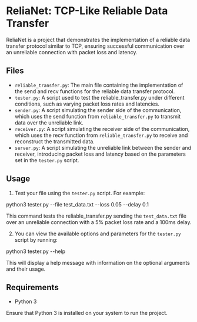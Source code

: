 # ReliaNet: TCP-Like Reliable Data Transfer

ReliaNet is a project that demonstrates the implementation of a reliable data transfer protocol similar to TCP, ensuring successful communication over an unreliable connection with packet loss and latency.

## Files

- `reliable_transfer.py`: The main file containing the implementation of the send and recv functions for the reliable data transfer protocol.
- `tester.py`: A script used to test the reliable_transfer.py under different conditions, such as varying packet loss rates and latencies.
- `sender.py`: A script simulating the sender side of the communication, which uses the send function from `reliable_transfer.py` to transmit data over the unreliable link.
- `receiver.py`: A script simulating the receiver side of the communication, which uses the recv function from `reliable_transfer.py` to receive and reconstruct the transmitted data.
- `server.py`: A script simulating the unreliable link between the sender and receiver, introducing packet loss and latency based on the parameters set in the `tester.py` script.

## Usage

1. Test your file using the `tester.py` script. For example:

  python3 tester.py --file test_data.txt --loss 0.05 --delay 0.1

  This command tests the reliable_transfer.py sending the `test_data.txt` file over an unreliable connection with a 5% packet loss rate and a 100ms delay.

2. You can view the available options and parameters for the `tester.py` script by running:
  
  python3 tester.py --help
  

This will display a help message with information on the optional arguments and their usage.

## Requirements

- Python 3

Ensure that Python 3 is installed on your system to run the project.

